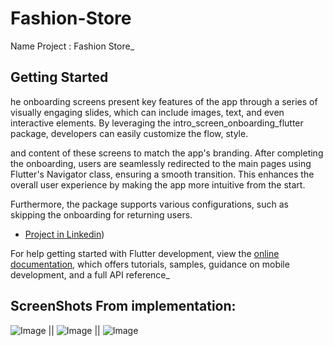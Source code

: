 # Fashion-Store

Name Project : Fashion Store_
## Getting Started



he onboarding screens present key features of the app through a series of visually engaging slides, which can include images, text, and even interactive elements. By leveraging the intro_screen_onboarding_flutter package, developers can easily customize the flow, style.

and content of these screens to match the app's branding. After completing the onboarding, users are seamlessly redirected to the main pages using Flutter's Navigator class, ensuring a smooth transition. This enhances the overall user experience by making the app more intuitive from the start.

Furthermore, the package supports various configurations, such as skipping the onboarding for returning users.

- [Project in Linkedin](https://www.linkedin.com/posts/khaledkamal1_flutter-dart-dartabrpackages-activity-7237690591701045248-_0za?utm_source=share&utm_medium=member_desktop))


For help getting started with Flutter development, view the
[online documentation](https://docs.flutter.dev/), which offers tutorials,
samples, guidance on mobile development, and a full API reference_

## ScreenShots From implementation:


![Image](https://github.com/user-attachments/assets/b1f6b890-8383-47e0-8f26-7a68166760ee) || ![Image](https://github.com/user-attachments/assets/fc87a38e-fa6f-4704-99ad-16a35bb7734c) || ![Image](https://github.com/user-attachments/assets/462cbe21-6a6b-4ae1-aaf4-c4dc6627d7e2)



